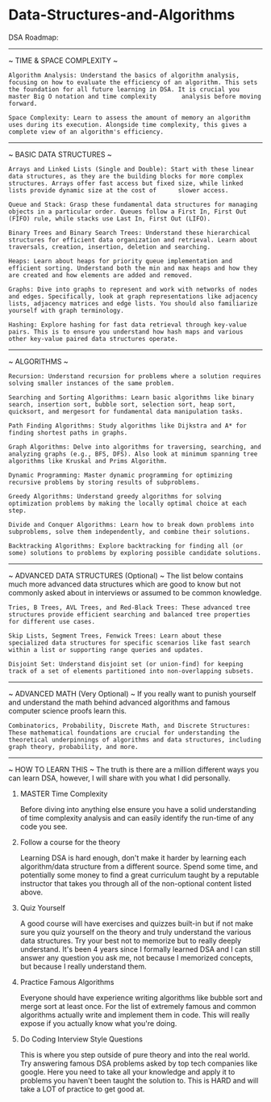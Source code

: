 # Data-Structures-and-Algorithms
DSA Roadmap:

---------------------------------------------------
~ TIME & SPACE COMPLEXITY ~

    Algorithm Analysis: Understand the basics of algorithm analysis, focusing on how to evaluate the efficiency of an algorithm. This sets the foundation for all future learning in DSA. It is crucial you master Big O notation and time complexity       analysis before moving forward.

    Space Complexity: Learn to assess the amount of memory an algorithm uses during its execution. Alongside time complexity, this gives a complete view of an algorithm's efficiency.

--------------------------------------------------
~ BASIC DATA STRUCTURES ~

    Arrays and Linked Lists (Single and Double): Start with these linear data structures, as they are the building blocks for more complex structures. Arrays offer fast access but fixed size, while linked lists provide dynamic size at the cost of      slower access.

    Queue and Stack: Grasp these fundamental data structures for managing objects in a particular order. Queues follow a First In, First Out (FIFO) rule, while stacks use Last In, First Out (LIFO).

    Binary Trees and Binary Search Trees: Understand these hierarchical structures for efficient data organization and retrieval. Learn about traversals, creation, insertion, deletion and searching.

    Heaps: Learn about heaps for priority queue implementation and efficient sorting. Understand both the min and max heaps and how they are created and how elements are added and removed.

    Graphs: Dive into graphs to represent and work with networks of nodes and edges. Specifically, look at graph representations like adjacency lists, adjacency matrices and edge lists. You should also familiarize yourself with graph terminology.

    Hashing: Explore hashing for fast data retrieval through key-value pairs. This is to ensure you understand how hash maps and various other key-value paired data structures operate.

--------------------------------------------------
~ ALGORITHMS ~

    Recursion: Understand recursion for problems where a solution requires solving smaller instances of the same problem.

    Searching and Sorting Algorithms: Learn basic algorithms like binary search, insertion sort, bubble sort, selection sort, heap sort, quicksort, and mergesort for fundamental data manipulation tasks.

    Path Finding Algorithms: Study algorithms like Dijkstra and A* for finding shortest paths in graphs.

    Graph Algorithms: Delve into algorithms for traversing, searching, and analyzing graphs (e.g., BFS, DFS). Also look at minimum spanning tree algorithms like Kruskal and Prims Algorithm. 

    Dynamic Programming: Master dynamic programming for optimizing recursive problems by storing results of subproblems.

    Greedy Algorithms: Understand greedy algorithms for solving optimization problems by making the locally optimal choice at each step.

    Divide and Conquer Algorithms: Learn how to break down problems into subproblems, solve them independently, and combine their solutions.

    Backtracking Algorithms: Explore backtracking for finding all (or some) solutions to problems by exploring possible candidate solutions.

--------------------------------------------------
~ ADVANCED DATA STRUCTURES (Optional) ~
The list below contains much more advanced data structures which are good to know but not commonly asked about in interviews or assumed to be common knowledge.

    Tries, B Trees, AVL Trees, and Red-Black Trees: These advanced tree structures provide efficient searching and balanced tree properties for different use cases.

    Skip Lists, Segment Trees, Fenwick Trees: Learn about these specialized data structures for specific scenarios like fast search within a list or supporting range queries and updates.

    Disjoint Set: Understand disjoint set (or union-find) for keeping track of a set of elements partitioned into non-overlapping subsets.

--------------------------------------------------
~ ADVANCED MATH (Very Optional) ~
If you really want to punish yourself and understand the math behind advanced algorithms and famous computer science proofs learn this.

    Combinatorics, Probability, Discrete Math, and Discrete Structures: These mathematical foundations are crucial for understanding the theoretical underpinnings of algorithms and data structures, including graph theory, probability, and more.

--------------------------------------------------
~ HOW TO LEARN THIS ~
The truth is there are a million different ways you can learn DSA, however, I will share with you what I did personally.

1.  MASTER Time Complexity

    Before diving into anything else ensure you have a solid understanding of time complexity analysis and can easily identify the run-time of any code you see.

2. Follow a course for the theory

    Learning DSA is hard enough, don't make it harder by learning each algorithm/data structure from a different source. Spend some time, and potentially some money to find a great curriculum taught by a reputable instructor that takes you through all of the non-optional content listed above.

3. Quiz Yourself

    A good course will have exercises and quizzes built-in but if not make sure you quiz yourself on the theory and truly understand the various data structures. Try your best not to memorize but to really deeply understand. It's been 4 years since I formally learned DSA and I can still answer any question you ask me, not because I memorized concepts, but because I really understand them. 

4. Practice Famous Algorithms

    Everyone should have experience writing algorithms like bubble sort and merge sort at least once. For the list of extremely famous and common algorithms actually write and implement them in code. This will really expose if you actually know what you're doing.

5. Do Coding Interview Style Questions

    This is where you step outside of pure theory and into the real world. Try answering famous DSA problems asked by top tech companies like google. Here you need to take all your knowledge and apply it to problems you haven't been taught the solution to. This is HARD and will take a LOT of practice to get good at.
